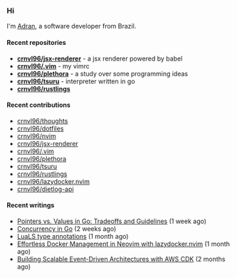 ### Hi

I'm [Adran](https://crnvl96.dev), a software developer from Brazil.

#### Recent repositories
- **[crnvl96/jsx-renderer](https://github.com/crnvl96/jsx-renderer)** - a jsx renderer powered by babel
- **[crnvl96/.vim](https://github.com/crnvl96/.vim)** - my vimrc
- **[crnvl96/plethora](https://github.com/crnvl96/plethora)** - a study over some programming ideas
- **[crnvl96/tsuru](https://github.com/crnvl96/tsuru)** - interpreter written in go
- **[crnvl96/rustlings](https://github.com/crnvl96/rustlings)**

#### Recent contributions


- [crnvl96/thoughts](https://github.com/crnvl96/thoughts)
- [crnvl96/dotfiles](https://github.com/crnvl96/dotfiles)
- [crnvl96/nvim](https://github.com/crnvl96/nvim)
- [crnvl96/jsx-renderer](https://github.com/crnvl96/jsx-renderer)
- [crnvl96/.vim](https://github.com/crnvl96/.vim)
- [crnvl96/plethora](https://github.com/crnvl96/plethora)
- [crnvl96/tsuru](https://github.com/crnvl96/tsuru)
- [crnvl96/rustlings](https://github.com/crnvl96/rustlings)
- [crnvl96/lazydocker.nvim](https://github.com/crnvl96/lazydocker.nvim)
- [crnvl96/dietlog-api](https://github.com/crnvl96/dietlog-api)

#### Recent writings
- [Pointers vs. Values in Go: Tradeoffs and Guidelines](http://crnvl96.dev/posts/2025-09-29-pointers_vs_values_in_go/) (1 week ago)
- [Concurrency in Go](http://crnvl96.dev/posts/2025-09-26-concurrency-in-go/) (2 weeks ago)
- [LuaLS type annotations](http://crnvl96.dev/posts/2025-08-31-lua-ls-type-annotations-guide/) (1 month ago)
- [Effortless Docker Management in Neovim with lazydocker.nvim](http://crnvl96.dev/posts/2025-08-24-effortless-docker-management-in-neovim-with-lazydocker-nvim/) (1 month ago)
- [Building Scalable Event-Driven Architectures with AWS CDK](http://crnvl96.dev/posts/2025-07-30-building-scalable-event-driven-architectures-with-aws-cdk/) (2 months ago)
